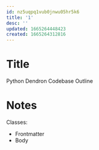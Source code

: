 ```yaml
---
id: nz5uqpq1vub0jnwu05hr5k6
title: '1'
desc: ''
updated: 1665264448423
created: 1665264312816
---
```


# Title
Python Dendron Codebase Outline

# Notes

Classes:
- Frontmatter
- Body

